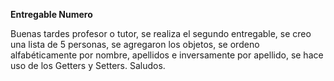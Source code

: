 **Entregable Numero**

Buenas tardes profesor o tutor, se realiza el segundo entregable, se creo una lista de 5 personas, 
se agregaron los objetos, se ordeno alfabéticamente por nombre, apellidos e inversamente por apellido, 
se hace uso de los Getters y Setters. Saludos.
